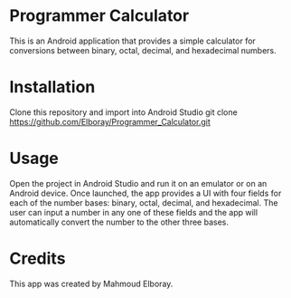 # Programmer Calculator
This is an Android application that provides a simple calculator for conversions between binary, octal, decimal, and hexadecimal numbers.

# Installation

Clone this repository and import into Android Studio
git clone https://github.com/Elboray/Programmer_Calculator.git


# Usage
Open the project in Android Studio and run it on an emulator or on an Android device. Once launched, the app provides a UI with four fields for each of the number bases: binary, octal, decimal, and hexadecimal. The user can input a number in any one of these fields and the app will automatically convert the number to the other three bases.

# Credits
This app was created by Mahmoud Elboray.
